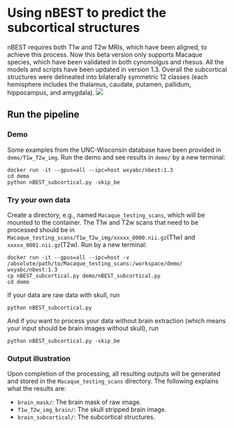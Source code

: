# Using nBEST to predict the subcortical structures
nBEST requires both T1w and T2w MRIs, which have been aligned, to achieve this process.
Now this beta version only supports Macaque species, which have been validated in both cynomolgus and rhesus.
All the models and scripts have been updated in version 1.3. Overall the subcortical structures were delineated into bilaterally symmetric 12 classes (each hemisphere includes the thalamus, caudate, putamen, pallidum, hippocampus, and amygdala).
![](https://github.com/TaoZhong11/nBEST/blob/main/subcortical.jpg)

## Run the pipeline
### Demo ###
Some examples from the UNC-Wisconsin database have been provided in ```demo/T1w_T2w_img```. Run the demo and see results in ```demo/``` by a new terminal:
```
docker run -it --gpus=all --ipc=host wxyabc/nbest:1.3
cd demo
python nBEST_subcortical.py -skip_be
```
### Try your own data ###
Create a directory, e.g., named ```Macaque_testing_scans```, which will be mounted to the container. The T1w and T2w scans that need to be processed should be in ```Macaque_testing_scans/T1w_T2w_img/xxxxx_0000.nii.gz```(T1w) and ```xxxxx_0001.nii.gz```(T2w). 
Run by a new terminal:
```
docker run -it --gpus=all --ipc=host -v /absolute/path/to/Macaque_testing_scans:/workspace/demo/  wxyabc/nbest:1.3
cp nBEST_subcortical.py demo/nBEST_subcortical.py
cd demo
```
If your data are raw data with skull, run
```
python nBEST_subcortical.py
```
And if you want to process your data without brain extraction (which means your input should be brain images without skull),  run
```
python nBEST_subcortical.py -skip_be
```

### Output illustration ###
Upon completion of the processing, all resulting outputs will be generated and stored in the ```Macaque_testing_scans``` directory. The following explains what the results are: 
* ```brain_mask/```: The brain mask of raw image.
* ```T1w_T2w_img_brain/```: The skull stripped brain image.
*  ```brain_subcortical/```:	The subcortical structures.
